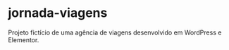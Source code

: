 # jornada-viagens
Projeto fictício de uma agência de viagens desenvolvido em WordPress e Elementor.
